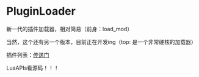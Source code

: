 # PluginLoader

新一代的插件加载器，相对简易（前身：load_mod）

当然，这个还有另一个版本，目前正在开发ing（top: 是一个非常硬核的加载器）

插件列表：[传送门](https://gitcode.com/lvzhiyuan_0925/plugins/)

LuaAPIs看源码！！！
